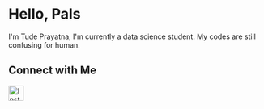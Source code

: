 # Hello, Pals

I'm Tude Prayatna, I'm currently a data science student. My codes are still confusing for human.

## Connect with Me

<a href="https://www.instagram.com/prayatnaaa/" target="_blank">
  <img src="https://upload.wikimedia.org/wikipedia/commons/thumb/e/e7/Instagram_logo_2016.svg/240px-Instagram_logo_2016.svg.png" alt="Instagram" height="30" width="30">
</a>
